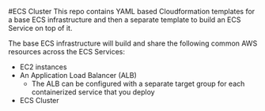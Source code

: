 #ECS Cluster
This repo contains YAML based Cloudformation templates for a base ECS infrastructure and then a separate template to build an ECS Service on top of it.

The base ECS infrastructure will build and share the following common AWS resources across the ECS Services:
* EC2 instances
* An Application Load Balancer (ALB)
    * The ALB can be configured with a separate target group for each containerized service that you deploy
* ECS Cluster

